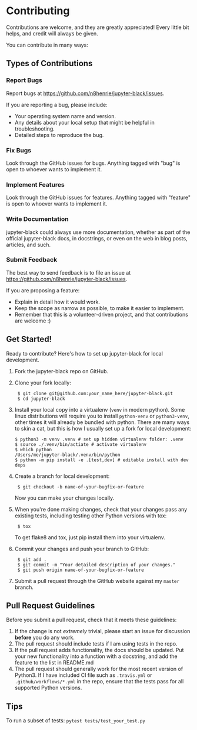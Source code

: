 # Contributing

Contributions are welcome, and they are greatly appreciated! Every little bit
helps, and credit will always be given.

You can contribute in many ways:

## Types of Contributions

### Report Bugs

Report bugs at <https://github.com/n8henrie/jupyter-black/issues>.

If you are reporting a bug, please include:

-  Your operating system name and version.
-  Any details about your local setup that might be helpful in
   troubleshooting.
-  Detailed steps to reproduce the bug.

### Fix Bugs

Look through the GitHub issues for bugs. Anything tagged with "bug" is open to
whoever wants to implement it.

### Implement Features

Look through the GitHub issues for features. Anything tagged with "feature" is
open to whoever wants to implement it.

### Write Documentation

jupyter-black could always use more documentation, whether as
part of the official jupyter-black docs, in docstrings, or
even on the web in blog posts, articles, and such.

### Submit Feedback

The best way to send feedback is to file an issue at
<https://github.com/n8henrie/jupyter-black/issues>.

If you are proposing a feature:

-   Explain in detail how it would work.
-   Keep the scope as narrow as possible, to make it easier to
    implement.
-   Remember that this is a volunteer-driven project, and that
    contributions are welcome :)

## Get Started!

Ready to contribute? Here's how to set up jupyter-black
for local development.

1. Fork the jupyter-black repo on GitHub.
1. Clone your fork locally:

        $ git clone git@github.com:your_name_here/jupyter-black.git
        $ cd jupyter-black

1.  Install your local copy into a virtualenv (`venv` in modern python). Some
    linux distributions will require you to install `python-venv` or
    `python3-venv`, other times it will already be bundled with python. There
    are many ways to skin a cat, but this is how I usually set up a fork for
    local development:

        $ python3 -m venv .venv # set up hidden virtualenv folder: .venv
        $ source ./.venv/bin/actiate # activate virtualenv
        $ which python
        /Users/me/jupyter-black/.venv/bin/python
        $ python -m pip install -e .[test,dev] # editable install with dev deps

1. Create a branch for local development:

        $ git checkout -b name-of-your-bugfix-or-feature

    Now you can make your changes locally.

1. When you're done making changes, check that your changes pass any existing
   tests, including testing other Python versions with tox:

        $ tox

    To get flake8 and tox, just pip install them into your virtualenv.

1. Commit your changes and push your branch to GitHub:

        $ git add .
        $ git commit -m "Your detailed description of your changes."
        $ git push origin name-of-your-bugfix-or-feature

1. Submit a pull request through the GitHub website against my `master` branch.

## Pull Request Guidelines

Before you submit a pull request, check that it meets these guidelines:

1. If the change is not *extremely* trivial, please start an issue for
   discussion **before** you do any work.
1. The pull request should include tests if I am using tests in the repo.
1. If the pull request adds functionality, the docs should be updated.
   Put your new functionality into a function with a docstring, and add
   the feature to the list in README.md
1. The pull request should generally work for the most recent version of
   Python3. If I have included CI file such as `.travis.yml` or
   `.github/workflows/*.yml` in the repo, ensure that the tests pass for all
   supported Python versions.

## Tips

To run a subset of tests: `pytest tests/test_your_test.py`
